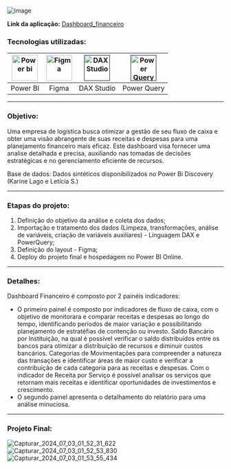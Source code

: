 ![image](https://github.com/AlbertoFAraujo/PBI_Financeiro/assets/105552990/19295ea4-f4a0-483f-8063-7ed45fd6837b)

**Link da aplicação:** [Dashboard_financeiro](https://app.powerbi.com/view?r=eyJrIjoiYWU0MTNkNWEtNjJmOS00ZDRjLWE1MmMtYzIwMThiNjE5MGE2IiwidCI6IjFlNDMyOWIyLWNiOWYtNDM0Yy1iM2FjLTBhMmFiMTAxNTRlZiJ9)

### Tecnologias utilizadas: 
| [<img align="center" alt="Power bi" height="60" width="60" src="https://github.com/AlbertoFAraujo/PBI_DashboardSAC/assets/105552990/d239f769-5b2a-4cf0-8198-441a8adcbda0">](https://powerbi.microsoft.com/pt-br/desktop/) | [<img align="center" alt="Figma" height="60" width="60" src="https://github.com/AlbertoFAraujo/PBI_DashboardSAC/assets/105552990/41c4197b-df11-4c43-8b84-6af9f1edbddb">](https://www.streamlit.io/) | [<img align="center" alt="DAX Studio" height="60" width="60" src="https://github.com/AlbertoFAraujo/PBI_DashboardSAC/assets/105552990/e2c6fb50-3e25-4a91-91c1-5c3262c083c4">]() | [<img align="center" alt="Power Query" height="60" width="60" src="https://github.com/AlbertoFAraujo/PBI_DashboardSAC/assets/105552990/b41eddea-d513-4e3b-82de-d1dab2897e88">]() | 
|:---:|:---:|:---:|:---:|
| Power BI | Figma | DAX Studio | Power Query |
<hr>

### Objetivo: 

Uma empresa de logística busca otimizar a gestão de seu fluxo de caixa e obter uma visão abrangente de suas receitas e despesas para uma planejamento financeiro mais eficaz. Este dashboard visa fornecer uma analise detalhada e precisa, auxiliando nas tomadas de decisões estratégicas e no gerenciamento eficiente de recursos.

Base de dados: Dados sintéticos disponibilizados no Power Bi Discovery (Karine Lago e Letícia S.)
<hr>

### Etapas do projeto:

1. Definição do objetivo da análise e coleta dos dados;
2. Importação e tratamento dos dados (Limpeza, transformações, análise de variáveis, criação de variáveis auxiliares) - Linguagem DAX e PowerQuery;
3. Definição do layout - Figma;
4. Deploy do projeto final e hospedagem no Power BI Online.
<hr>

### Detalhes:

Dashboard Financeiro é composto por 2 painéis indicadores:

- O primeiro painel é composto por indicadores de fluxo de caixa, com o objetivo de monitorara e comparar receitas e despesas ao longo do tempo, identificando períodos de maior variação e possibilitando planejamento de estratéfias de contenção ou investo. Saldo Bancário por Instituição, na qual é possível verificar o saldo distribuídos entre os bancos para otimizar a distribuição de recursos e diminuir custos bancários. Categorias de Movimentações para compreender a natureza das transações e identificar áreas de maior custo e verificar a contribuição de cada categoria para as receitas e despesas. Com o indicador de Receita por Serviço é possível analisar os serviços que retornam mais receitas e identificar oportunidades de investimentos e crescimento.
- O segundo painel apresenta o detalhamento do relatório para uma análise minuciosa.

<hr>

### Projeto Final:
![Capturar_2024_07_03_01_52_31_622](https://github.com/AlbertoFAraujo/PBI_Financeiro/assets/105552990/d29791eb-9738-4f88-826d-baef3f1f2b74)
![Capturar_2024_07_03_01_52_53_830](https://github.com/AlbertoFAraujo/PBI_Financeiro/assets/105552990/f89b9518-d918-4c74-92cc-49ab9397e6d7)
![Capturar_2024_07_03_01_53_55_434](https://github.com/AlbertoFAraujo/PBI_Financeiro/assets/105552990/3ee1c78d-12e9-4014-b96c-01560d303289)

